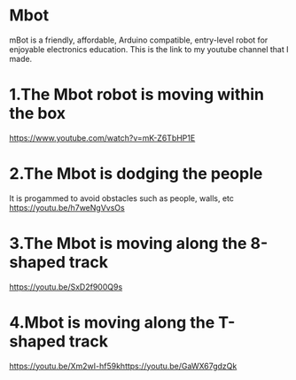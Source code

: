 # Mbot
 mBot is a friendly, affordable, Arduino compatible, entry-level robot for enjoyable electronics education.
This is the link to my youtube channel that I made.
# 1.The Mbot robot is moving within the box
https://www.youtube.com/watch?v=mK-Z6TbHP1E
# 2.The Mbot is dodging the people
It is progammed to avoid obstacles such as people, walls, etc
https://youtu.be/h7weNgVvsOs
# 3.The Mbot is moving along the 8-shaped track
https://youtu.be/SxD2f900Q9s
# 4.Mbot is moving along the T-shaped track
https://youtu.be/Xm2wI-hf59khttps://youtu.be/GaWX67gdzQk
